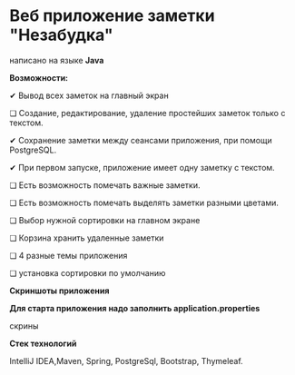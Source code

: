 # Веб приложение заметки "Незабудка"
написано на языке **Java**

**Возможности:**

✔ Вывод всех заметок на главный экран

❏ Создание, редактирование, удаление простейших заметок только с текстом. 

✔ Сохранение заметки между сеансами приложения, при помощи PostgreSQL.

✔ При первом запуске, приложение имеет одну заметку с текстом.

❏ Есть возможность помечать важные заметки.

❏ Есть возможность помечать выделять заметки разными цветами.

❏ Выбор нужной сортировки на главном экране

❏ Корзина хранить удаленные заметки

❏ 4 разные темы приложения

❏ установка сортировки по умолчанию

**Скриншоты приложения**

**Для старта приложения надо заполнить application.properties**

скрины

**Стек технологий**

IntelliJ IDEA,Maven, Spring, PostgreSql, Bootstrap, Thymeleaf.


